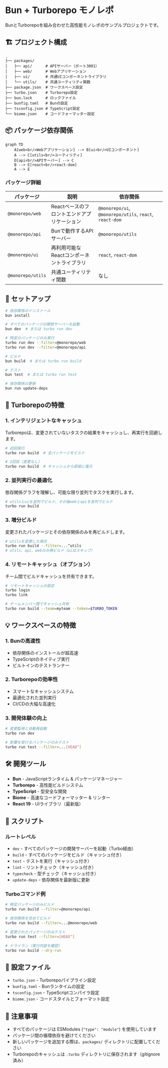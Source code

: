 # Bun + Turborepo モノレポ

BunとTurborepoを組み合わせた高性能モノレポのサンプルプロジェクトです。

## 🏗️ プロジェクト構成

```
.
├── packages/
│   ├── api/      # APIサーバー（ポート3001）
│   ├── web/      # Webアプリケーション
│   ├── ui/       # 共通UIコンポーネントライブラリ
│   └── utils/    # 共通ユーティリティ関数
├── package.json  # ワークスペース設定
├── turbo.json    # Turborepo設定
├── bun.lock      # ロックファイル
├── bunfig.toml   # Bunの設定
├── tsconfig.json # TypeScript設定
└── biome.json    # コードフォーマッター設定
```

## 📦 パッケージ依存関係

```mermaid
graph TD
    A[web<br/>Webアプリケーション] --> B[ui<br/>UIコンポーネント]
    A --> C[utils<br/>ユーティリティ]
    D[api<br/>APIサーバー] --> C
    B --> E[react<br/>react-dom]
    A --> E
```

### パッケージ詳細

| パッケージ | 説明 | 依存関係 |
|---------|------|---------|
| `@monorepo/web` | Reactベースのフロントエンドアプリケーション | `@monorepo/ui`, `@monorepo/utils`, `react`, `react-dom` |
| `@monorepo/api` | Bunで動作するAPIサーバー | `@monorepo/utils` |
| `@monorepo/ui` | 再利用可能なReactコンポーネントライブラリ | `react`, `react-dom` |
| `@monorepo/utils` | 共通ユーティリティ関数 | なし |

## 🚀 セットアップ

```bash
# 依存関係のインストール
bun install

# すべてのパッケージの開発サーバーを起動
bun dev  # または turbo run dev

# 特定のパッケージのみ実行
turbo run dev --filter=@monorepo/web
turbo run dev --filter=@monorepo/api

# ビルド
bun build  # または turbo run build

# テスト
bun test  # または turbo run test

# 依存関係の更新
bun run update-deps
```

## 🚄 Turborepoの特徴

### 1. **インテリジェントなキャッシュ**
Turborepoは、変更されていないタスクの結果をキャッシュし、再実行を回避します。

```bash
# 初回実行
turbo run build  # 全パッケージをビルド

# 2回目（変更なし）
turbo run build  # キャッシュから即座に復元
```

### 2. **並列実行の最適化**
依存関係グラフを理解し、可能な限り並列でタスクを実行します。

```bash
# utilsとuiを並列でビルド、その後webとapiを並列でビルド
turbo run build
```

### 3. **増分ビルド**
変更されたパッケージとその依存関係のみを再ビルドします。

```bash
# utilsを変更した場合
turbo run build --filter=...^utils
# utils、api、webのみ再ビルド（uiはスキップ）
```

### 4. **リモートキャッシュ（オプション）**
チーム間でビルドキャッシュを共有できます。

```bash
# リモートキャッシュの設定
turbo login
turbo link

# チームメンバー間でキャッシュ共有
turbo run build --team=myteam --token=$TURBO_TOKEN
```

## 💡 ワークスペースの特徴

### 1. **Bunの高速性**
- 依存関係のインストールが超高速
- TypeScriptのネイティブ実行
- ビルトインのテストランナー

### 2. **Turborepoの効率性**
- スマートなキャッシュシステム
- 最適化された並列実行
- CI/CDの大幅な高速化

### 3. **開発体験の向上**
```bash
# 変更監視と自動再起動
turbo run dev

# 影響を受けるパッケージのみテスト
turbo run test --filter=...[HEAD^]
```

## 🛠️ 開発ツール

- **Bun** - JavaScriptランタイム & パッケージマネージャー
- **Turborepo** - 高性能ビルドシステム
- **TypeScript** - 型安全な開発
- **Biome** - 高速なコードフォーマッター & リンター
- **React 19** - UIライブラリ（最新版）

## 📝 スクリプト

### ルートレベル
- `dev` - すべてのパッケージの開発サーバーを起動（Turbo経由）
- `build` - すべてのパッケージをビルド（キャッシュ付き）
- `test` - テストを実行（キャッシュ付き）
- `lint` - リントチェック（キャッシュ付き）
- `typecheck` - 型チェック（キャッシュ付き）
- `update-deps` - 依存関係を最新版に更新

### Turboコマンド例
```bash
# 特定パッケージのみビルド
turbo run build --filter=@monorepo/api

# 依存関係を含めてビルド
turbo run build --filter=...@monorepo/web

# 変更されたパッケージのみテスト
turbo run test --filter=[HEAD^]

# ドライラン（実行内容を確認）
turbo run build --dry-run
```

## 🔧 設定ファイル

- `turbo.json` - Turborepoパイプライン設定
- `bunfig.toml` - Bunランタイムの設定
- `tsconfig.json` - TypeScriptコンパイラ設定
- `biome.json` - コードスタイルとフォーマット設定

## 📌 注意事項

- すべてのパッケージは ESModules (`"type": "module"`) を使用しています
- パッケージ間の循環依存を避けてください
- 新しいパッケージを追加する際は、`packages/` ディレクトリに配置してください
- Turborepoのキャッシュは `.turbo` ディレクトリに保存されます（gitignore済み）